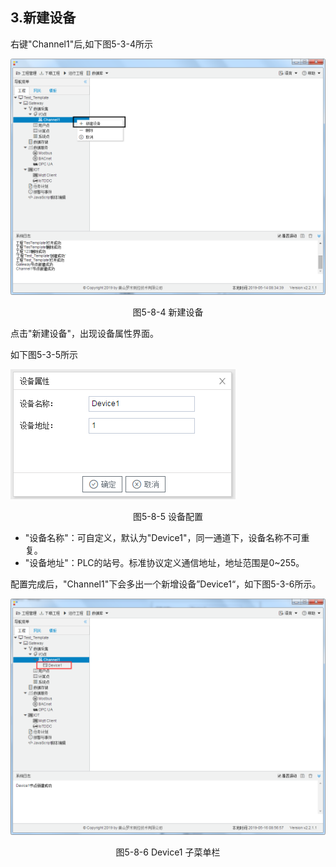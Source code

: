 ## 3.新建设备

右键"Channel1"后,如下图5-3-4所示   

![](../../../assets/新建设备.jpg)

<center>图5-8-4 新建设备</center>

点击"新建设备"，出现设备属性界面。

如下图5-3-5所示

![1557110284778](assets/设备配置.png)

<center>图5-8-5  设备配置</center>

- "设备名称"：可自定义，默认为"Device1"，同一通道下，设备名称不可重复。
- "设备地址"：PLC的站号。标准协议定义通信地址，地址范围是0~255。

配置完成后，"Channel1"下会多出一个新增设备”Device1“，如下图5-3-6所示。

![](../../../assets/Device子菜单栏.png)

<center>图5-8-6 Device1 子菜单栏</center>

